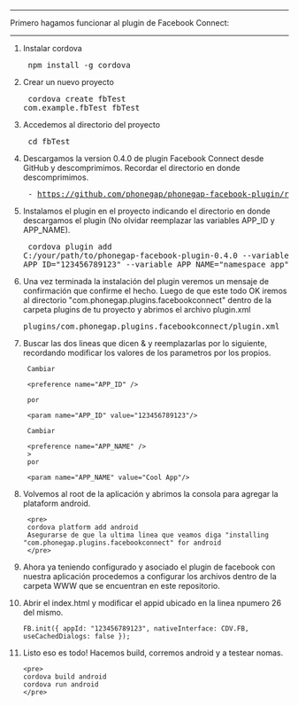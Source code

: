 ____________________________________________________________________
Primero hagamos funcionar al plugin de Facebook Connect:
____________________________________________________________________

1) Instalar cordova
		<pre>
        npm install -g cordova
		</pre>
 
2) Crear un nuevo proyecto
		<pre>
        cordova create fbTest com.example.fbTest fbTest
		</pre>
 
3) Accedemos al directorio del proyecto
		<pre>
        cd fbTest
		</pre>
 
4) Descargamos la version 0.4.0 de plugin Facebook Connect desde GitHub y descomprimimos. Recordar el directorio en donde descomprimimos.
		<pre>
        - https://github.com/phonegap/phonegap-facebook-plugin/releases/tag/0.4.0
		</pre>		
 
5) Instalamos el plugin en el proyecto indicando el directorio en donde descargamos el plugin (No olvidar reemplazar las variables APP_ID y APP_NAME).
		<pre>
        cordova plugin add C:/your/path/to/phonegap-facebook-plugin-0.4.0 --variable APP_ID="123456789123" --variable APP_NAME="namespace_app"
		</pre>
		
6) Una vez terminada la instalación del plugin veremos un mensaje de confirmación que confirme el hecho. Luego de que este todo OK iremos al directorio "com.phonegap.plugins.facebookconnect" dentro de la carpeta plugins de tu proyecto y abrimos el archivo plugin.xml
        <pre>
		plugins/com.phonegap.plugins.facebookconnect/plugin.xml
		</pre>
 
7) Buscar las dos lineas que dicen <preference name="APP_ID" /> & <preference name="APP_NAME" /> y reemplazarlas por lo siguiente, recordando modificar los valores de los parametros por los propios.
        
		Cambiar
		
		<preference name="APP_ID" />
		
		por
		
		<param name="APP_ID" value="123456789123"/>
		
        Cambiar
		
		<preference name="APP_NAME" />
		>
		por
		
		<param name="APP_NAME" value="Cool App"/>
				
8) Volvemos al root de la aplicación y abrimos la consola para agregar la plataform android.

        <pre>
		cordova platform add android
        Asegurarse de que la ultima linea que veamos diga "installing "com.phonegap.plugins.facebookconnect" for android
		</pre>
		
9) Ahora ya teniendo configurado y asociado el plugin de facebook con nuestra aplicación procedemos a configurar los archivos dentro de la carpeta WWW que se encuentran en este repositorio.
 
10) Abrir el index.html y modificar el appid ubicado en la linea npumero 26 del mismo.
        
        
		FB.init({ appId: "123456789123", nativeInterface: CDV.FB, useCachedDialogs: false });
		
		
11) Listo eso es todo! Hacemos build, corremos android y a testear nomas.

		<pre>
        cordova build android
        cordova run android
		</pre>
		
		